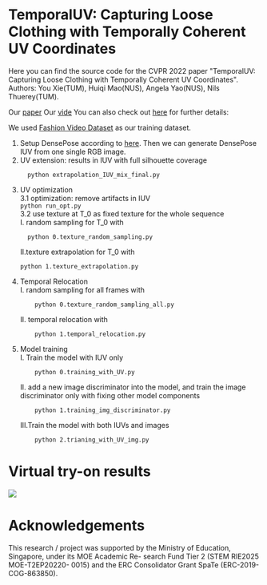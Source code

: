 # TemporalUV: Capturing Loose Clothing with Temporally Coherent UV Coordinates
Here you can find the source code for the CVPR 2022 paper "TemporalUV: Capturing Loose Clothing with Temporally Coherent UV Coordinates". Authors: You Xie(TUM), Huiqi Mao(NUS), Angela Yao(NUS), Nils Thuerey(TUM).

Our [paper](https://arxiv.org/pdf/2204.03671.pdf)
Our [vide](https://youtu.be/mDjzzMDy9Ko)
You can also check out [here](https://ge.in.tum.de/publications/temporaluv-capturing-loose-clothing-with-temporally-coherent-uv-coordinates/) for further details:

We used [Fashion Video Dataset](https://vision.cs.ubc.ca/datasets/fashion/) as our training dataset.

1. Setup DensePose according to [here](https://github.com/facebookresearch/Densepose). Then we can generate DensePose IUV from one single RGB image.
2. UV extension: results in IUV with full silhouette coverage  
      ```
    	python extrapolation_IUV_mix_final.py
      ```
3. UV optimization  
    3.1 optimization: remove artifacts in IUV  
        ```
        python run_opt.py  
        ```  
    3.2 use texture at T_0 as fixed texture for the whole sequence  
     I. random sampling for T_0 with  
     ```
	   python 0.texture_random_sampling.py  
     ```
     II.texture extrapolation for T_0 with  
     ```
     python 1.texture_extrapolation.py
     ```
4. Temporal Relocation  
    I.  random sampling for all frames with  
    ```
		python 0.texture_random_sampling_all.py  
    ```
    II. temporal relocation with  
    ```
		python 1.temporal_relocation.py  
    ```
5. Model training  
    I.  Train the model with IUV only  
    ```
		python 0.training_with_UV.py  
    ```
    II. add a new image discriminator into the model, and train the image discriminator only with fixing other model components  
    ```
		python 1.training_img_discriminator.py  
    ```
    III.Train the model with both IUVs and images  
    ```
		python 2.trianing_with_UV_img.py
    ```

# Virtual try-on results
  ![](virtual_try_on_results/output.gif)

# Acknowledgements
  This research / project was supported by the Ministry of Education, Singapore, under its MOE Academic Re- search Fund Tier 2 (STEM RIE2025 MOE-T2EP20220- 0015) and the ERC Consolidator Grant SpaTe (ERC-2019- COG-863850).
